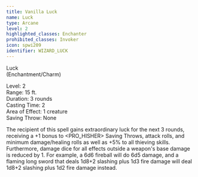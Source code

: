 ```yaml
---
title: Vanilla Luck
name: Luck
type: Arcane
level: 2
highlighted_classes: Enchanter
prohibited_classes: Invoker
icon: spwi209
identifier: WIZARD_LUCK
---
```

Luck  
(Enchantment/Charm)  
  
Level: 2  
Range: 15 ft.  
Duration: 3 rounds  
Casting Time: 2  
Area of Effect: 1 creature  
Saving Throw: None  
  
The recipient of this spell gains extraordinary luck for the next 3 rounds, receiving a +1 bonus to &lt;PRO_HISHER&gt; Saving Throws, attack rolls, and minimum damage/healing rolls as well as +5% to all thieving skills. Furthermore, damage dice for all effects outside a weapon's base damage is reduced by 1. For example, a 6d6 fireball will do 6d5 damage, and a flaming long sword that deals 1d8+2 slashing plus 1d3 fire damage will deal 1d8+2 slashing plus 1d2 fire damage instead.  
